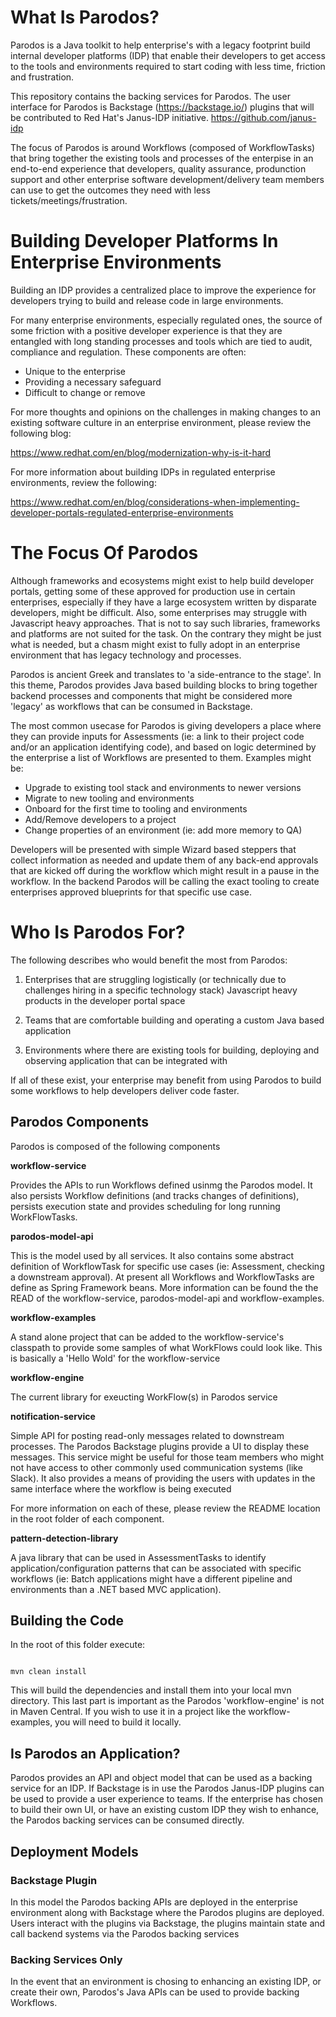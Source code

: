 # What Is Parodos?

Parodos is a Java toolkit to help enterprise's with a legacy footprint build internal developer platforms (IDP) that enable their developers to get access to the tools and environments required to start coding with less time, friction and frustration.

This repository contains the backing services for Parodos. The user interface for Parodos is Backstage (https://backstage.io/) plugins that will be contributed to Red Hat's Janus-IDP initiative.
https://github.com/janus-idp

The focus of Parodos is around Workflows (composed of WorkflowTasks) that bring together the existing tools and processes of the enterpise in an end-to-end experience that developers, quality assurance, produnction support and other enterprise software development/delivery team members can use to get the outcomes they need with less tickets/meetings/frustration.


# Building Developer Platforms In Enterprise Environments

Building an IDP provides a centralized place to improve the experience for developers trying to build and release code in large environments. 

For many enterprise environments, especially regulated ones, the source of some friction with a positive developer experience is that they are entangled with long standing processes and tools which are tied to audit, compliance and regulation. These components are often:

- Unique to the enterprise
- Providing a necessary safeguard
- Difficult to change or remove

For more thoughts and opinions on the challenges in making changes to an existing software culture in an enterprise environment, please review the following blog: 

https://www.redhat.com/en/blog/modernization-why-is-it-hard

For more information about building IDPs in regulated enterprise environments, review the following:

https://www.redhat.com/en/blog/considerations-when-implementing-developer-portals-regulated-enterprise-environments

# The Focus Of Parodos

Although frameworks and ecosystems might exist to help build developer portals, getting some of these approved for production use in certain enterprises, especially if they have a large ecosystem written by disparate developers, might be difficult. Also, some enterprises may struggle with Javascript heavy approaches. That is not to say such libraries, frameworks and platforms are not suited for the task. On the contrary they might be just what is needed, but a chasm might exist to fully adopt in an enterprise environment that has legacy technology and processes.

Parodos is ancient Greek and translates to 'a side-entrance to the stage'. In this theme, Parodos provides Java based building blocks to bring together backend processes and components that might be considered more 'legacy' as workflows that can be consumed in Backstage.

The most common usecase for Parodos is giving developers a place where they can provide inputs for Assessments (ie: a link to their project code and/or an application identifying code), and based on logic determined by the enterprise a list of Workflows are presented to them. Examples might be:

- Upgrade to existing tool stack and environments to newer versions
- Migrate to new tooling and environments
- Onboard for the first time to tooling and environments
- Add/Remove developers to a project
- Change properties of an environment (ie: add more memory to QA)

Developers will be presented with simple Wizard based steppers that collect information as needed and update them of any back-end approvals that are kicked off during the workflow which might result in a pause in the workflow. In the backend Parodos will be calling the exact tooling to create enterprises approved blueprints for that specific use case.

# Who Is Parodos For?

The following describes who would benefit the most from Parodos:

1. Enterprises that are struggling logistically (or technically due to challenges hiring in a specific technology stack) Javascript heavy products in the developer portal space

2. Teams that are comfortable building and operating a custom Java based application

3. Environments where there are existing tools for building, deploying and observing application that can be integrated with

If all of these exist, your enterprise may benefit from using Parodos to build some workflows to help developers deliver code faster.

## Parodos Components

Parodos is composed of the following components

**workflow-service**

Provides the APIs to run Workflows defined usinmg the Parodos model. It also persists Workflow definitions (and tracks changes of definitions), persists execution state and provides scheduling for long running WorkFlowTasks.

**parodos-model-api**

This is the model used by all services. It also contains some abstract definition of WorkflowTask for specific use cases (ie: Assessment, checking a downstream approval). At present all Workflows and WorkflowTasks are define as Spring Framework beans. More information can be found the the READ of the workflow-service, parodos-model-api and workflow-examples.

**workflow-examples**

A stand alone project that can be added to the workflow-service's classpath to provide some samples of what WorkFlows could look like. This is basically a 'Hello Wold' for the workflow-service

**workflow-engine**

The current library for exeucting WorkFlow(s) in Parodos service

**notification-service**

Simple API for posting read-only messages related to downstream processes. The Parodos Backstage plugins provide a UI to display these messages. This service might be useful for those team members who might not have access to other commonly used communication systems (like Slack). It also provides a means of providing the users with updates in the same interface where the workflow is being executed

For more information on each of these, please review the README location in the root folder of each component.

**pattern-detection-library**

A java library that can be used in AssessmentTasks to identify application/configuration patterns that can be associated with specific workflows (ie: Batch applications might have a different pipeline and environments than a .NET based MVC application).


## Building the Code

In the root of this folder execute:

```shell

mvn clean install

```

This will build the dependencies and install them into your local mvn directory. This last part is important as the Parodos 'workflow-engine' is not in Maven Central. If you wish to use it in a project like the workflow-examples, you will need to build it locally.

## Is Parodos an Application?

Parodos provides an API and object model that can be used as a backing service for an IDP. If Backstage is in use the Parodos Janus-IDP plugins can be used to provide a user experience to teams. If the enterprise has chosen to build their own UI, or have an existing custom IDP they wish to enhance, the Parodos backing services can be consumed directly.

## Deployment Models

### Backstage Plugin

In this model the Parodos backing APIs are deployed in the enterprise environment along with Backstage where the Parodos plugins are deployed. Users interact with the plugins via Backstage, the plugins maintain state and call backend systems via the Parodos backing services

### Backing Services Only

In the event that an environment is chosing to enhancing an existing IDP, or create their own, Parodos's Java APIs can be used to provide backing Workflows. 


